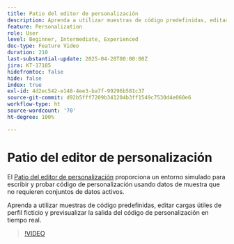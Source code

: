 ```yaml
---
title: Patio del editor de personalización
description: Aprenda a utilizar muestras de código predefinidas, editar cargas útiles de perfil ficticio y previsualizar la salida del código de personalización en tiempo real.
feature: Personalization
role: User
level: Beginner, Intermediate, Experienced
doc-type: Feature Video
duration: 210
last-substantial-update: 2025-04-28T00:00:00Z
jira: KT-17185
hidefromtoc: false
hide: false
index: true
exl-id: 4d2ec542-e148-4ee3-ba7f-99296b581c37
source-git-commit: d92b5fff7209b341204b3ff1549c7530d4e060e6
workflow-type: ht
source-wordcount: '70'
ht-degree: 100%

---
```


# Patio del editor de personalización

El [Patio del editor de personalización](https://experienceleague.adobe.com/es/apps/journey-optimizer/ajo-personalization#) proporciona un entorno simulado para escribir y probar código de personalización usando datos de muestra que no requieren conjuntos de datos activos.

Aprenda a utilizar muestras de código predefinidas, editar cargas útiles de perfil ficticio y previsualizar la salida del código de personalización en tiempo real.

>[!VIDEO](https://video.tv.adobe.com/v/3457868/?learn=on&enablevpops)

